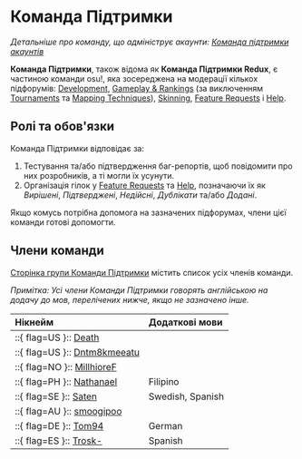 # Команда Підтримки

*Детальніше про команду, що адмініструє акаунти: [Команда підтримки акаунтів](/wiki/People/Account_support_team)*

**Команда Підтримки**, також відома як **Команда Підтримки Redux**, є частиною команди osu!, яка зосереджена на модерації кількох підфорумів: [Development](https://osu.ppy.sh/community/forums/2), [Gameplay & Rankings](https://osu.ppy.sh/community/forums/13) (за виключенням [Tournaments](https://osu.ppy.sh/community/forums/55) та [Mapping Techniques](https://osu.ppy.sh/community/forums/61)), [Skinning](https://osu.ppy.sh/community/forums/15), [Feature Requests](https://osu.ppy.sh/community/forums/4) і [Help](https://osu.ppy.sh/community/forums/5).

## Ролі та обов'язки

Команда Підтримки відповідає за:

1. Тестування та/або підтвердження баг-репортів, щоб повідомити про них розробників, а ті могли їх усунути.
2. Організація гілок у [Feature Requests](https://osu.ppy.sh/community/forums/4) та [Help](https://osu.ppy.sh/community/forums/5), позначаючи їх як *Вирішені*, *Підтверджені*, *Недійсні*, *Дублікати* та/або *Додані*.

Якщо комусь потрібна допомога на зазначених підфорумах, члени цієї команди готові допомогти.

## Члени команди

[Сторінка групи Команди Підтримки](https://osu.ppy.sh/groups/22) містить список усіх членів команди.

*Примітка: Усі члени Команди Підтримки говорять англійською на додачу до мов, перелічених нижче, якщо не зазначено інше.*

<!-- NOTE FOR TRANSLATORS: Translating this section is different from other parts of the osu! wiki. See https://github.com/ppy/osu-wiki/blob/master/meta/group-info/TRANSLATING.md#group-articles. -->

| Нікнейм | Додаткові мови |
| :-- | :-- |
| ::{ flag=US }:: [Death](https://osu.ppy.sh/users/3242450) |  |
| ::{ flag=US }:: [Dntm8kmeeatu](https://osu.ppy.sh/users/5428812) |  |
| ::{ flag=NO }:: [MillhioreF](https://osu.ppy.sh/users/941094) |  |
| ::{ flag=PH }:: [Nathanael](https://osu.ppy.sh/users/2295078) | Filipino |
| ::{ flag=SE }:: [Saten](https://osu.ppy.sh/users/444506) | Swedish, Spanish |
| ::{ flag=AU }:: [smoogipoo](https://osu.ppy.sh/users/1040328) |  |
| ::{ flag=DE }:: [Tom94](https://osu.ppy.sh/users/1857058) | German |
| ::{ flag=ES }:: [Trosk-](https://osu.ppy.sh/users/3469385) | Spanish |
